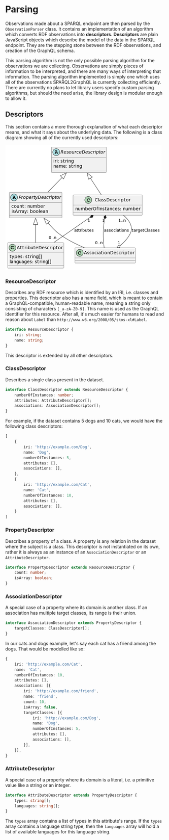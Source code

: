# Parsing

Observations made about a SPARQL endpoint are then parsed by
the `ObservationParser` class. It contains an implementation of an algorithm
which converts RDF observations into **descriptors**. **Descriptors** are
plain JavaScript objects which describe the model of the data in the SPARQL
endpoint. They are the stepping stone between the RDF observations,
and creation of the GraphQL schema.

This parsing algorithm is not the only possible parsing algorithm for the
observations we are collecting. Observations are simply pieces of information
to be interpreted, and there are many ways of interpreting that information.
The parsing algorithm implemented is simply one which uses all of the observations
SPARQL2GraphQL is currently collecting efficiently. There are currently
no plans to let library users specify custom parsing algorithms, but should
the need arise, the library design is modular enough to allow it.

## Descriptors

This section contains a more thorough explanation of what each descriptor
means, and what it says about the underlying data. The following is a class
diagram showing all of the currently used descriptors:

![Descriptors diagram](img/descriptors_diagram.png)

### ResourceDescriptor

Describes any RDF resource which is identified by
an IRI, i.e. classes and properties. This descriptor also has a name field,
which is meant to contain a GraphQL-compatible, human-readable name,
meaning a string only consisting of characters `[_a-zA-Z0-9]`.
This name is used as the GraphQL identifier for this resource.
After all, it's much easier for humans to read and reason about
`Label` than `http://www.w3.org/2008/05/skos-xl#Label`.

```ts
interface ResourceDescriptor {
    iri: string;
    name: string;
}
```

This descriptor is extended by all other descriptors.

### ClassDescriptor

Describes a single class present in the dataset.

```ts
interface ClassDescriptor extends ResourceDescriptor {
    numberOfInstances: number;
    attributes: AttributeDescriptor[];
    associations: AssociationDescriptor[];
}
```

For example, if the dataset contains 5 dogs and 10 cats,
we would have the following class descriptors:

```ts
[
    {
        iri: 'http://example.com/Dog',
        name: 'Dog',
        numberOfInstances: 5,
        attributes: [],
        associations: [],
    },
    {
        iri: 'http://example.com/Cat',
        name: 'Cat',
        numberOfInstances: 10,
        attributes: [],
        associations: [],
    }
]
```

### PropertyDescriptor

Describes a property of a class. A property is any relation
in the dataset where the subject is a class. This descriptor is
not instantiated on its own, rather it is always as an instance
of an `AssociationDescriptor` or an `AttributeDescriptor`.

```ts
interface PropertyDescriptor extends ResourceDescriptor {
    count: number;
    isArray: boolean;
}
```

### AssociationDescriptor

A special case of a property where its domain is another class.
If an association has multiple target classes, its range is their
union.

```ts
interface AssociationDescriptor extends PropertyDescriptor {
    targetClasses: ClassDescriptor[];
}
```

In our cats and dogs example, let's say each cat has a friend among the dogs.
That would be modelled like so:

```ts
{
    iri: 'http://example.com/Cat',
    name: 'Cat',
    numberOfInstances: 10,
    attributes: [],
    associations: [{
        iri: 'http://example.com/friend',
        name: 'friend',
        count: 10,
        isArray: false,
        targetClasses: [{
            iri: 'http://example.com/Dog',
            name: 'Dog',
            numberOfInstances: 5,
            attributes: [],
            associations: [],
        }],
    }],
}
```

### AttributeDescriptor

A special case of a property where its domain is a literal,
i.e. a primitive value like a string or an integer.

```ts
interface AttributeDescriptor extends PropertyDescriptor {
    types: string[];
    languages: string[];
}
```

The `types` array contains a list of types in this attribute's range.
If the `types` array contains a language string type, then the `languages`
array will hold a list of available languages for this language string.
